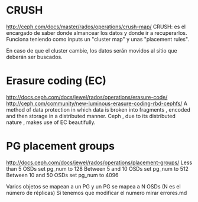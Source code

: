 # CRUSH
http://ceph.com/docs/master/rados/operations/crush-map/
CRUSH: es el encargado de saber donde almancear los datos y donde ir a recuperarlos.
Funciona teniendo como inputs un "cluster map" y unas "placement rules".

En caso de que el cluster cambie, los datos serán movidos al sitio que deberán ser buscados.




# Erasure coding (EC)
http://docs.ceph.com/docs/jewel/rados/operations/erasure-code/
http://ceph.com/community/new-luminous-erasure-coding-rbd-cephfs/<Paste>
A method of data protection in which data is broken into fragments , encoded and then storage in a distributed manner. Ceph , due to its distributed nature , makes use of EC beautifully.



# PG placement groups
http://docs.ceph.com/docs/jewel/rados/operations/placement-groups/
Less than 5 OSDs set pg_num to 128
Between 5 and 10 OSDs set pg_num to 512
Between 10 and 50 OSDs set pg_num to 4096

Varios objetos se mapean a un PG y un PG se mapea a N OSDs (N es el número de réplicas)
Si tenemos que modificar el numero mirar errores.md
